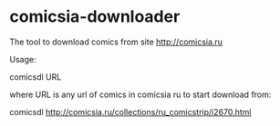 comicsia-downloader
===================

The tool to download comics from site http://comicsia.ru

Usage: 

comicsdl URL

where URL is any url of comics in comicsia ru to start download from:

comicsdl http://comicsia.ru/collections/ru_comicstrip/i2670.html
